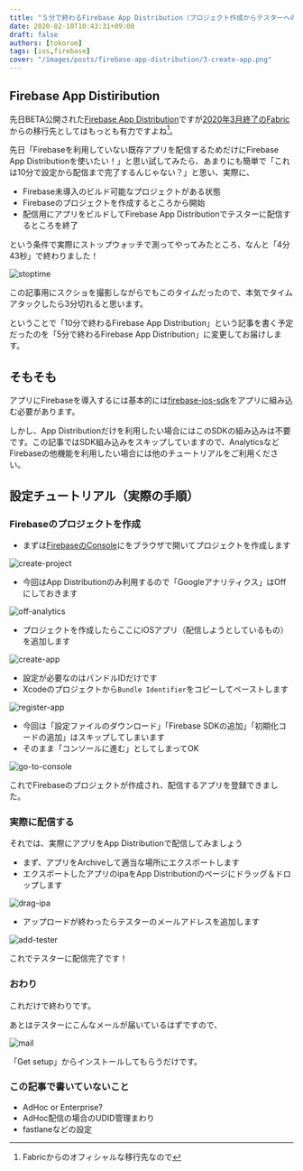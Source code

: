 ```yaml
---
title: "５分で終わるFirebase App Distribution（プロジェクト作成からテスターへの配信まで）"
date: 2020-02-10T10:43:31+09:00
draft: false
authors: [tokorom]
tags: [ios,firebase]
cover: "/images/posts/firebase-app-distribution/3-create-app.png"
---
```


## Firebase App Distiribution

先日BETA公開された[Firebase App Distribution](https://firebase.google.com/products/app-distribution)ですが[2020年3月終了のFabric](https://get.fabric.io/roadmap)からの移行先としてはもっとも有力ですよね[^1]。

先日「Firebaseを利用していない既存アプリを配信するためだけにFirebase App Distributionを使いたい！」と思い試してみたら、あまりにも簡単で「これは10分で設定から配信まで完了するんじゃない？」と思い、実際に、

- Firebase未導入のビルド可能なプロジェクトがある状態
- Firebaseのプロジェクトを作成するところから開始
- 配信用にアプリをビルドしてFirebase App Distributionでテスターに配信するところを終了

という条件で実際にストップウォッチで測ってやってみたところ、なんと「4分43秒」で終わりました！

![stoptime](/images/posts/firebase-app-distribution/stoptime.png)

この記事用にスクショを撮影しながらでもこのタイムだったので、本気でタイムアタックしたら3分切れると思います。

ということで「10分で終わるFirebase App Distribution」という記事を書く予定だったのを「5分で終わるFirebase App Distribution」に変更してお届けします。

[^1]: Fabricからのオフィシャルな移行先なので

## そもそも

アプリにFirebaseを導入するには基本的には[firebase-ios-sdk](https://github.com/firebase/firebase-ios-sdk)をアプリに組み込む必要があります。

しかし、App Distributionだけを利用したい場合にはこのSDKの組み込みは不要です。この記事ではSDK組み込みをスキップしていますので、AnalyticsなどFirebaseの他機能を利用したい場合には他のチュートリアルをご利用ください。

## 設定チュートリアル（実際の手順）

### Firebaseのプロジェクトを作成

- まずは[FirebaseのConsole](https://console.firebase.google.com/)にをブラウザで開いてプロジェクトを作成します

![create-project](/images/posts/firebase-app-distribution/1-create-project.png)

- 今回はApp Distributionのみ利用するので「Googleアナリティクス」はOffにしておきます

![off-analytics](/images/posts/firebase-app-distribution/2-off-analytics.png)

- プロジェクトを作成したらここにiOSアプリ（配信しようとしているもの）を追加します

![create-app](/images/posts/firebase-app-distribution/3-create-app.png)

- 設定が必要なのはバンドルIDだけです
- Xcodeのプロジェクトから`Bundle Identifier`をコピーしてペーストします

![register-app](/images/posts/firebase-app-distribution/4-register-app.png)

- 今回は「設定ファイルのダウンロード」「Firebase SDKの追加」「初期化コードの追加」はスキップしてしまいます
- そのまま「コンソールに進む」としてしまってOK

![go-to-console](/images/posts/firebase-app-distribution/5-go-to-console.png)

これでFirebaseのプロジェクトが作成され、配信するアプリを登録できました。

### 実際に配信する

それでは、実際にアプリをApp Distributionで配信してみましょう

- まず、アプリをArchiveして適当な場所にエクスポートします
- エクスポートしたアプリのipaをApp Distributionのページにドラッグ＆ドロップします

![drag-ipa](/images/posts/firebase-app-distribution/6-drag-ipa.png)

- アップロードが終わったらテスターのメールアドレスを追加します

![add-tester](/images/posts/firebase-app-distribution/7-add-tester.png)

これでテスターに配信完了です！

### おわり

これだけで終わりです。

あとはテスターにこんなメールが届いているはずですので、

![mail](/images/posts/firebase-app-distribution/mail.png)

「Get setup」からインストールしてもらうだけです。

### この記事で書いていないこと

- AdHoc or Enterprise?
- AdHoc配信の場合のUDID管理まわり
- fastlaneなどの設定

